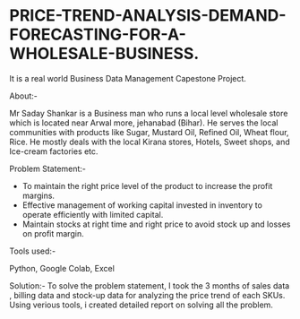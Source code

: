 # PRICE-TREND-ANALYSIS-DEMAND-FORECASTING-FOR-A-WHOLESALE-BUSINESS.
It is a real world Business Data Management Capestone Project.

About:- 

Mr Saday Shankar is a Business man who runs a local level wholesale store which is located near Arwal more, jehanabad (Bihar).
He serves the local communities with products like Sugar, Mustard Oil, Refined Oil, Wheat flour, Rice.
He mostly deals with the local Kirana stores, Hotels, Sweet shops, and Ice-cream factories etc.

Problem Statement:- 
* To maintain the right price level of the product to increase the profit margins.
* Effective management of working capital invested in inventory to operate efficiently with limited capital.
* Maintain stocks at right time and right price to avoid stock up and losses on profit margin.

Tools used:-

Python, Google Colab, Excel

Solution:- 
To solve the problem statement, I took the 3 months of sales data , billing data and stock-up data for analyzing the price trend of each SKUs.
Using verious tools, i created detailed report on solving all the problem.
